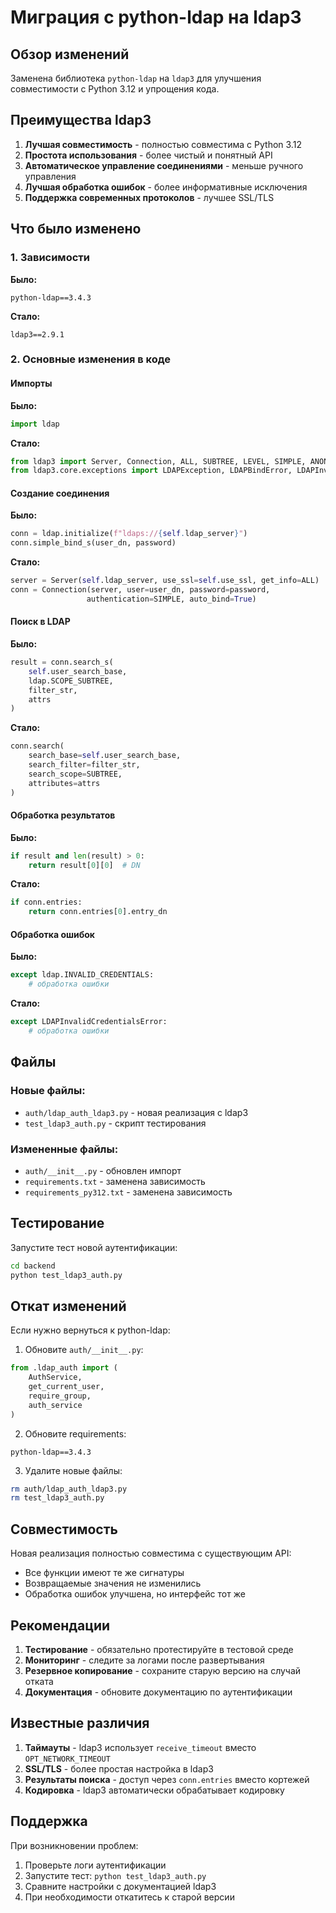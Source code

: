 # Миграция с python-ldap на ldap3

## Обзор изменений

Заменена библиотека `python-ldap` на `ldap3` для улучшения совместимости с Python 3.12 и упрощения кода.

## Преимущества ldap3

1. **Лучшая совместимость** - полностью совместима с Python 3.12
2. **Простота использования** - более чистый и понятный API
3. **Автоматическое управление соединениями** - меньше ручного управления
4. **Лучшая обработка ошибок** - более информативные исключения
5. **Поддержка современных протоколов** - лучшее SSL/TLS

## Что было изменено

### 1. Зависимости

**Было:**
```
python-ldap==3.4.3
```

**Стало:**
```
ldap3==2.9.1
```

### 2. Основные изменения в коде

#### Импорты

**Было:**
```python
import ldap
```

**Стало:**
```python
from ldap3 import Server, Connection, ALL, SUBTREE, LEVEL, SIMPLE, ANONYMOUS
from ldap3.core.exceptions import LDAPException, LDAPBindError, LDAPInvalidCredentialsError
```

#### Создание соединения

**Было:**
```python
conn = ldap.initialize(f"ldaps://{self.ldap_server}")
conn.simple_bind_s(user_dn, password)
```

**Стало:**
```python
server = Server(self.ldap_server, use_ssl=self.use_ssl, get_info=ALL)
conn = Connection(server, user=user_dn, password=password, 
                 authentication=SIMPLE, auto_bind=True)
```

#### Поиск в LDAP

**Было:**
```python
result = conn.search_s(
    self.user_search_base,
    ldap.SCOPE_SUBTREE,
    filter_str,
    attrs
)
```

**Стало:**
```python
conn.search(
    search_base=self.user_search_base,
    search_filter=filter_str,
    search_scope=SUBTREE,
    attributes=attrs
)
```

#### Обработка результатов

**Было:**
```python
if result and len(result) > 0:
    return result[0][0]  # DN
```

**Стало:**
```python
if conn.entries:
    return conn.entries[0].entry_dn
```

#### Обработка ошибок

**Было:**
```python
except ldap.INVALID_CREDENTIALS:
    # обработка ошибки
```

**Стало:**
```python
except LDAPInvalidCredentialsError:
    # обработка ошибки
```

## Файлы

### Новые файлы:
- `auth/ldap_auth_ldap3.py` - новая реализация с ldap3
- `test_ldap3_auth.py` - скрипт тестирования

### Измененные файлы:
- `auth/__init__.py` - обновлен импорт
- `requirements.txt` - заменена зависимость
- `requirements_py312.txt` - заменена зависимость

## Тестирование

Запустите тест новой аутентификации:

```bash
cd backend
python test_ldap3_auth.py
```

## Откат изменений

Если нужно вернуться к python-ldap:

1. Обновите `auth/__init__.py`:
```python
from .ldap_auth import (
    AuthService,
    get_current_user,
    require_group,
    auth_service
)
```

2. Обновите requirements:
```
python-ldap==3.4.3
```

3. Удалите новые файлы:
```bash
rm auth/ldap_auth_ldap3.py
rm test_ldap3_auth.py
```

## Совместимость

Новая реализация полностью совместима с существующим API:
- Все функции имеют те же сигнатуры
- Возвращаемые значения не изменились
- Обработка ошибок улучшена, но интерфейс тот же

## Рекомендации

1. **Тестирование** - обязательно протестируйте в тестовой среде
2. **Мониторинг** - следите за логами после развертывания
3. **Резервное копирование** - сохраните старую версию на случай отката
4. **Документация** - обновите документацию по аутентификации

## Известные различия

1. **Таймауты** - ldap3 использует `receive_timeout` вместо `OPT_NETWORK_TIMEOUT`
2. **SSL/TLS** - более простая настройка в ldap3
3. **Результаты поиска** - доступ через `conn.entries` вместо кортежей
4. **Кодировка** - ldap3 автоматически обрабатывает кодировку

## Поддержка

При возникновении проблем:
1. Проверьте логи аутентификации
2. Запустите тест: `python test_ldap3_auth.py`
3. Сравните настройки с документацией ldap3
4. При необходимости откатитесь к старой версии
